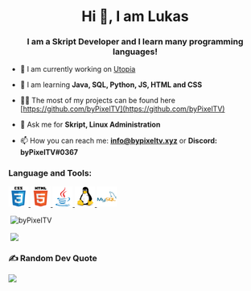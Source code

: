 <h1 align="center">Hi 👋, I am Lukas</h1>
<h3 align="center">I am a Skript Developer and I learn many programming languages!</h3>

- 🔭 I am currently working on [Utopia](https://dsc.gg/UtopiaMC) 

- 🌱 I am learning **Java, SQL, Python, JS, HTML and CSS**

- 👨‍💻 The most of my projects can be found here [https://github.com/byPixelTV](https://github.com/byPixelTV)

- 💬 Ask me for **Skript, Linux Administration**

- 📫 How you can reach me: **info@bypixeltv.xyz** or **Discord: byPixelTV#0367**

<h3 align="left">Language and Tools:</h3>
<p align="left"> <a href="https://www.w3schools.com/css/" target="_blank"> <img src="https://raw.githubusercontent.com/devicons/devicon/master/icons/css3/css3-original-wordmark.svg" alt="css3" width="40" height="40"/> </a> <a href="https://www.w3.org/html/" target="_blank"> <img src="https://raw.githubusercontent.com/devicons/devicon/master/icons/html5/html5-original-wordmark.svg" alt="html5" width="40" height="40"/> </a> <a href="https://www.java.com" target="_blank"> <img src="https://raw.githubusercontent.com/devicons/devicon/master/icons/java/java-original.svg" alt="java" width="40" height="40"/> </a> <a href="https://www.linux.org/" target="_blank"> <img src="https://raw.githubusercontent.com/devicons/devicon/master/icons/linux/linux-original.svg" alt="linux" width="40" height="40"/> </a> <a href="https://www.mysql.com/" target="_blank"> <img src="https://raw.githubusercontent.com/devicons/devicon/master/icons/mysql/mysql-original-wordmark.svg" alt="mysql" width="40" height="40"/> </a>


<p>&nbsp;<img align="center" src="https://github-readme-stats.vercel.app/api?username=byPixelTV&show_icons=true&theme=synthwave" alt="byPixelTV" /></p>
<p>&nbsp;<img align="center" src="https://github-readme-streak-stats.herokuapp.com/?user=Adivius&theme=nightowl&hide_border=false" /></p>

### ✍️ Random Dev Quote
![](https://quotes-github-readme.vercel.app/api?type=horizontal&theme=radical)

